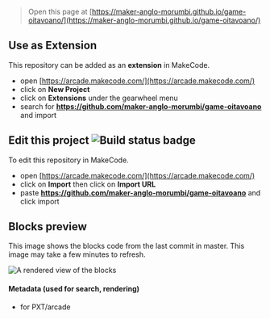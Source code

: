  


> Open this page at [https://maker-anglo-morumbi.github.io/game-oitavoano/](https://maker-anglo-morumbi.github.io/game-oitavoano/)

## Use as Extension

This repository can be added as an **extension** in MakeCode.

* open [https://arcade.makecode.com/](https://arcade.makecode.com/)
* click on **New Project**
* click on **Extensions** under the gearwheel menu
* search for **https://github.com/maker-anglo-morumbi/game-oitavoano** and import

## Edit this project ![Build status badge](https://github.com/maker-anglo-morumbi/game-oitavoano/workflows/MakeCode/badge.svg)

To edit this repository in MakeCode.

* open [https://arcade.makecode.com/](https://arcade.makecode.com/)
* click on **Import** then click on **Import URL**
* paste **https://github.com/maker-anglo-morumbi/game-oitavoano** and click import

## Blocks preview

This image shows the blocks code from the last commit in master.
This image may take a few minutes to refresh.

![A rendered view of the blocks](https://github.com/maker-anglo-morumbi/game-oitavoano/raw/master/.github/makecode/blocks.png)

#### Metadata (used for search, rendering)

* for PXT/arcade
<script src="https://makecode.com/gh-pages-embed.js"></script><script>makeCodeRender("{{ site.makecode.home_url }}", "{{ site.github.owner_name }}/{{ site.github.repository_name }}");</script>

